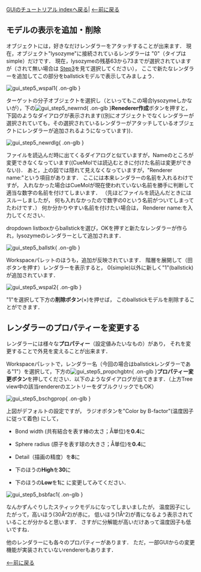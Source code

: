 [GUIのチュートリアル indexへ戻る](../../../Documents/GUIのチュートリアル/)|
[&lt;--前に戻る](../../../Documents/GUIのチュートリアル/Step4)



## モデルの表示を追加・削除

オブジェクトには，好きなだけレンダラーをアタッチすることが出来ます．
現在，オブジェクト"lysozyme"に接続されているレンダラーは
"0"（タイプはsimple）だけです．
現在，lysozymeの残基63から73までが選択されていますが（されて無い場合は
[Step3](../../../Documents/GUIのチュートリアル/Step3)を見て選択してください），
ここで新たなレンダラーを追加してこの部分をballstickモデルで表示してみましょう．


![gui_step5_wspal1](../../../assets/images/Documents/GUIのチュートリアル/Step5/gui_step5_wspal1.png){ .on-glb }


ターゲットの分子オブジェクトを選択し（といってもこの場合lysozymeしかないが），下の![gui_step5_newrnd](../../../assets/images/Documents/GUIのチュートリアル/Step5/gui_step5_newrnd.png){ .on-glb }**Renederer作成**ボタンを押すと，
下図のようなダイアログが表示されます((別にオブジェクトでなくレンダラーが選択されていても，その選択されているレンダラーがアタッチしているオブジェクトにレンダラーが追加されるようになっています))．


![gui_step5_newrdlg](../../../assets/images/Documents/GUIのチュートリアル/Step5/gui_step5_newrdlg.png){ .on-glb }


ファイルを読込んだ時に出てくるダイアログと似ていますが，Nameのところが
変更できなくなっています((CueMolでは読込むときに付けた名前は変更ができない))．
あと，上の図では隠れて見えなくなっていますが，"Renderer name:"という項目があります．
ここには本来レンダラーの名前を入れるわけですが，
入れなかった場合はCueMolが現在使われていない名前を勝手に判断して
適当な数字の名前を付けてしまいます．
（先ほどファイルを読込んだときにはスルーしましたが，
何も入れなかったので数字の0という名前がついてしまってたわけです．）
何か分かりやすい名前を付けたい場合は，
Renderer name:を入力してください．

dropdown listboxからballstickを選び，OKを押すと新たなレンダラーが作られ，lysozymeのレンダラーとして追加されます．


![gui_step5_ballstk](../../../assets/images/Documents/GUIのチュートリアル/Step5/gui_step5_ballstk.png){ .on-glb }


Workspaceパレットのほうも，追加が反映されています．
階層を展開して（田ボタンを押す）レンダラーを表示すると，
0(simple)以外に新しく"1"(ballstick)が追加されています．


![gui_step5_wspal2](../../../assets/images/Documents/GUIのチュートリアル/Step5/gui_step5_wspal2.png){ .on-glb }


"1"を選択して下方の**削除ボタン**(×)を押せば，
このballstickモデルを削除することができます．

## レンダラーのプロパティーを変更する

レンダラーには様々な**プロパティー**（設定値みたいなもの）があり，
それを変更することで外見を変えることが出来ます．

Workspaceパレットで，レンダラー名（今回の場合はballstickレンダラーである"1"）を選択して，下方の![gui_step5_propchgbtn](../../../assets/images/Documents/GUIのチュートリアル/Step5/gui_step5_propchgbtn.png){ .on-glb }**プロパティー変更ボタン**を押してください．以下のようなダイアログが出てきます．（上方Tree view中の該当rendererのエントリーをダブルクリックでもOK）


![gui_step5_bschgprop](../../../assets/images/Documents/GUIのチュートリアル/Step5/gui_step5_bschgprop.png){ .on-glb }


上図がデフォルトの設定ですが，
ラジオボタンを"Color by B-factor"(温度因子に従って着色)
にして，

-  Bond width (共有結合を表す棒の太さ；Å単位)を**0.4**に

-  Sphere radius (原子を表す球の大きさ；Å単位)を**0.4**に

-  Detail（描画の精度）を**8**に

-  下のほうの**High**を**30**に

-  下のほうの**Low**を**1**に
に変更してみてください．


![gui_step5_bsbfac1](../../../assets/images/Documents/GUIのチュートリアル/Step5/gui_step5_bsbfac1.png){ .on-glb }


なんかずんぐりしたスティックモデルになってしまいましたが，
温度因子にしたがって，高いほう(30Å^2)が赤に，
低いほう(1Å^2)が青になるよう表示されていることが分かると思います．
さすがに分解能が高いだけあって温度因子も低いですね．

他のレンダラーにも各々のプロパティーがあります．
ただ，一部GUIからの変更機能が実装されていないrendererもあります．

[&lt;--前に戻る](../../../Documents/GUIのチュートリアル/Step4)
